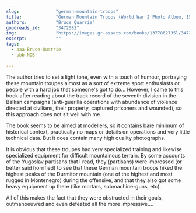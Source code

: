 ```yaml
---
slug:              "german-mountain-troops"
title:             "German Mountain Troops (World War 2 Photo Album, 15)"
authors:           "Bruce Quarrie"
goodreads_id:      "3472582"
img:               "https://images.gr-assets.com/books/1377862735l/3472582.jpg"
excerpt:           ""
tags:
  - aaa-Bruce-Quarrie
  - bbb-NOB
  
---
```


The author tries to set a light tone, even with a touch of humour, portraying these mountain troupes almost as a sort 
of extreme sport enthusiasts or people with a hard job that someone's got to do... However, I came to this book after 
reading about the track record of the seventh division in the Balkan campaigns (anti-guerilla operations with abundance 
of violence directed at civilians, their property, captured prisoners and wounded), so this approach does not sit well 
with me.

The book seems to be aimed at modellers, so it contains bare minimum of historical context, practically no maps or 
details on operations and very little technical data. But it does contain many high quality photographs.

It is obvious that these troupes had very specialized training and likewise specialized equipment for difficult 
mountainous terrain. By some accounts of the Yugoslav partisans that I read, they (partisans) were impressed (or better 
said horrified) to see that these German mountain troops hiked the highest peaks of the Durmitor mountain (one of the 
highest and most rugged in Montenegro) during the offensive, and that they also got some heavy equipment up there (like 
mortars, submachine-guns, etc).

All of this makes the fact that they were obstructed in their goals, outmanoeuvred and even defeated all the more 
impressive....